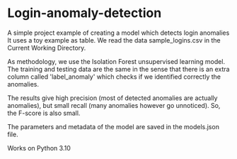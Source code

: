 # Login-anomaly-detection
A simple project example of creating a model which detects login anomalies  It uses a toy example as table.
We read the data sample_logins.csv in the Current Working Directory.

As methodology, we use the Isolation Forest unsupervised learning model. The training and testing data are the same in the sense that there is an extra column called 'label_anomaly' which checks if we identified correctly the anomalies. 

The results give high precision (most of detected anomalies are actually anomalies), but small recall (many anomalies however go unnoticed). So, the F-score is also small. 



The parameters and metadata of the model are saved in the models.json file.

Works on Python 3.10
